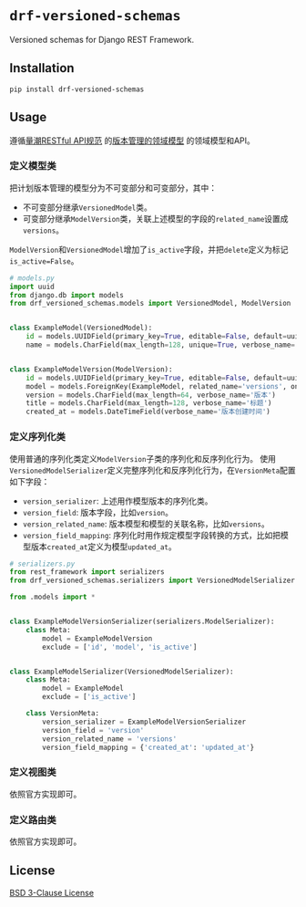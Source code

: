 # `drf-versioned-schemas`

Versioned schemas for Django REST Framework.

## Installation

```shell
pip install drf-versioned-schemas
```

## Usage

遵循[量潮RESTful API规范](https://github.com/quanttide/quanttide-restful-api-specification)
的[版本管理的领域模型](https://github.com/quanttide/quanttide-restful-api-specification/tree/master/versioned_schemas)
的领域模型和API。

### 定义模型类

把计划版本管理的模型分为不可变部分和可变部分，其中：
- 不可变部分继承`VersionedModel`类。
- 可变部分继承`ModelVersion`类，关联上述模型的字段的`related_name`设置成`versions`。

`ModelVersion`和`VersionedModel`增加了`is_active`字段，并把`delete`定义为标记`is_active=False`。

```python
# models.py
import uuid
from django.db import models
from drf_versioned_schemas.models import VersionedModel, ModelVersion


class ExampleModel(VersionedModel):
    id = models.UUIDField(primary_key=True, editable=False, default=uuid.uuid4, verbose_name='ID')
    name = models.CharField(max_length=128, unique=True, verbose_name='名称')


class ExampleModelVersion(ModelVersion):
    id = models.UUIDField(primary_key=True, editable=False, default=uuid.uuid4, verbose_name='版本ID')
    model = models.ForeignKey(ExampleModel, related_name='versions', on_delete=models.CASCADE, verbose_name='数据模型')
    version = models.CharField(max_length=64, verbose_name='版本')
    title = models.CharField(max_length=128, verbose_name='标题')
    created_at = models.DateTimeField(verbose_name='版本创建时间')
```

### 定义序列化类

使用普通的序列化类定义`ModelVersion`子类的序列化和反序列化行为。
使用`VersionedModelSerializer`定义完整序列化和反序列化行为，在`VersionMeta`配置如下字段：
- `version_serializer`: 上述用作模型版本的序列化类。
- `version_field`: 版本字段，比如`version`。
- `version_related_name`: 版本模型和模型的关联名称，比如`versions`。
- `version_field_mapping`: 序列化时用作规定模型字段转换的方式，比如把模型版本`created_at`定义为模型`updated_at`。

```python
# serializers.py
from rest_framework import serializers
from drf_versioned_schemas.serializers import VersionedModelSerializer

from .models import *


class ExampleModelVersionSerializer(serializers.ModelSerializer):
    class Meta:
        model = ExampleModelVersion
        exclude = ['id', 'model', 'is_active']


class ExampleModelSerializer(VersionedModelSerializer):
    class Meta:
        model = ExampleModel
        exclude = ['is_active']

    class VersionMeta:
        version_serializer = ExampleModelVersionSerializer
        version_field = 'version'
        version_related_name = 'versions'
        version_field_mapping = {'created_at': 'updated_at'}
```

### 定义视图类

依照官方实现即可。


### 定义路由类

依照官方实现即可。

## License

[BSD 3-Clause License](LICENSE)

